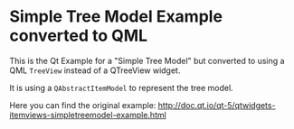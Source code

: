 # Simple Tree Model Example converted to QML

This is the Qt Example for a "Simple Tree Model" but converted to using a QML `TreeView` instead of a QTreeView widget.

It is using a `QAbstractItemModel` to represent the tree model.

Here you can find the original example:
http://doc.qt.io/qt-5/qtwidgets-itemviews-simpletreemodel-example.html
